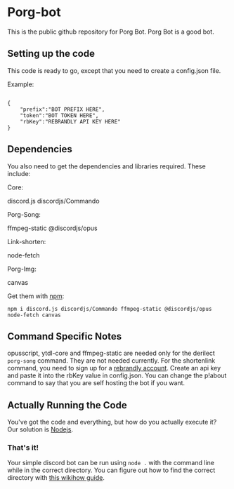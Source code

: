 # Porg-bot

This is the public github repository for Porg Bot. Porg Bot is a good bot.

## Setting up the code

This code is ready to go, except that you need to create a config.json file.

Example:

```

{
    "prefix":"BOT PREFIX HERE",
    "token":"BOT TOKEN HERE",
    "rbKey":"REBRANDLY API KEY HERE"
}

```
## Dependencies
You also need to get the dependencies and libraries required. These include:

Core:

discord.js
discordjs/Commando

Porg-Song:

ffmpeg-static
@discordjs/opus

Link-shorten:

node-fetch

Porg-Img:

canvas


Get them with [npm](https://npm.org):

`npm i discord.js discordjs/Commando ffmpeg-static @discordjs/opus node-fetch canvas`

## Command Specific Notes

opusscript, ytdl-core and ffmpeg-static are needed only for the derilect `porg-song` command. They are not needed currently.
For the shortenlink command, you need to sign up for a [rebrandly account](https://rebrandly.com). Create an api key and paste it into the rbKey value in config.json.
You can change the p!about command to say that you are self hosting the bot if you want.

## Actually Running the Code

You've got the code and everything, but how do you actually execute it? Our solution is [Nodejs](https://nodejs.org).

### That's it!

Your simple discord bot can be run using `node .` with the command line while in the correct directory. You can figure out how to find the correct directory with [this  wikihow guide](http://www.wikihow.com/Change-Directories-in-Command-Prompt).
